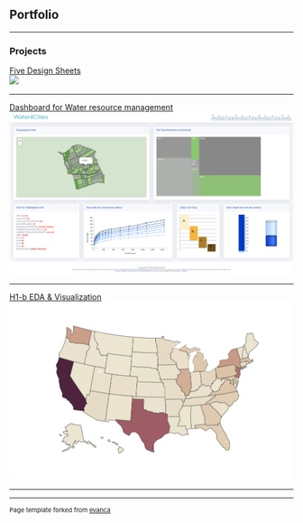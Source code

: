 ## Portfolio

---

### Projects

[Five Design Sheets](/sample_page)
<br>
<img src="images/IMG_0764.png" width="200"/>

---
[Dashboard for Water resource management](/Dashboard)
<br>
<img src="images/dashboard_water.png?raw=true"/>

---
[H1-b EDA & Visualization](/pdf/notebook4de548ee90.pdf)
<img src="images/choropleth.png?raw=true"/>

---





---
<p style="font-size:11px">Page template forked from <a href="https://github.com/evanca/quick-portfolio">evanca</a></p>
<!-- Remove above link if you don't want to attibute -->
